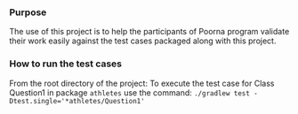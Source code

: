 ### Purpose
The use of this project is to help the participants of Poorna program validate their work easily against the test cases packaged along with this project.

### How to run the test cases

From the root directory of the project: 
To execute the test case for Class Question1 in package `athletes` use the command: `./gradlew test -Dtest.single='*athletes/Question1'`
